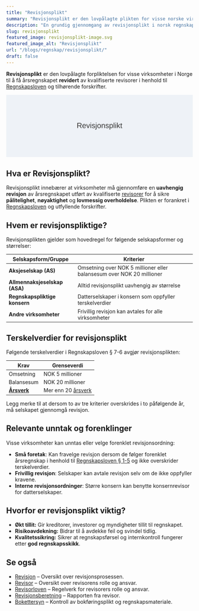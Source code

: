```yaml
---
title: "Revisjonsplikt"
summary: "Revisjonsplikt er den lovpålagte plikten for visse norske virksomheter til å få årsregnskapet revidert av kvalifiserte revisorer. Lær om kriterier, terskelverdier og unntak."
description: "En grundig gjennomgang av revisjonsplikt i norsk regnskap, inkludert hvem som er revisjonspliktige, terskelverdier og unntak."
slug: revisjonsplikt
featured_image: revisjonsplikt-image.svg
featured_image_alt: "Revisjonsplikt"
url: "/blogs/regnskap/revisjonsplikt/"
draft: false
---
```


**Revisjonsplikt** er den lovpålagte forpliktelsen for visse virksomheter i Norge til å få årsregnskapet **revidert** av kvalifiserte revisorer i henhold til [Regnskapsloven](/blogs/regnskap/hva-er-regnskapsloven "Hva er Regnskapsloven? En Komplett Guide til Norske Regnskapslover og Forskrifter") og tilhørende forskrifter.

![Illustrasjon som viser konseptet revisjonsplikt](revisjonsplikt-image.svg)

## Hva er Revisjonsplikt?

Revisjonsplikt innebærer at virksomheter må gjennomføre en **uavhengig revisjon** av årsregnskapet utført av kvalifiserte [revisorer](/blogs/regnskap/revisor "Revisor") for å sikre **pålitelighet**, **nøyaktighet** og **lovmessig overholdelse**. Plikten er forankret i [Regnskapsloven](/blogs/regnskap/hva-er-regnskapsloven "Hva er Regnskapsloven?") og utfyllende forskrifter.

## Hvem er revisjonspliktige?

Revisjonsplikten gjelder som hovedregel for følgende selskapsformer og størrelser:

| **Selskapsform/Gruppe**            | **Kriterier**                                                       |
|------------------------------------|----------------------------------------------------------------------|
| **Aksjeselskap (AS)**             | Omsetning over NOK 5 millioner eller balansesum over NOK 20 millioner |
| **Allmennaksjeselskap (ASA)**      | Alltid revisjonsplikt uavhengig av størrelse                         |
| **Regnskapspliktige konsern**      | Datterselskaper i konsern som oppfyller terskelverdier                |
| **Andre virksomheter**             | Frivillig revisjon kan avtales for alle virksomheter                  |

## Terskelverdier for revisjonsplikt

Følgende terskelverdier i Regnskapsloven § 7-6 avgjør revisjonsplikten:

| **Krav**                | **Grenseverdi**                           |
|-------------------------|--------------------------------------------|
| Omsetning               | NOK 5 millioner                            |
| Balansesum              | NOK 20 millioner                           |
| **[Årsverk](/blogs/regnskap/arsverk "Årsverk")** | Mer enn 20 [årsverk](/blogs/regnskap/arsverk "Årsverk") |

Legg merke til at dersom to av tre kriterier overskrides i to påfølgende år, må selskapet gjennomgå revisjon.

## Relevante unntak og forenklinger

Visse virksomheter kan unntas eller velge forenklet revisjonsordning:

* **Små foretak**: Kan fravelge revisjon dersom de følger forenklet årsregnskap i henhold til [Regnskapsloven § 1-5](/blogs/regnskap/hva-er-regnskapsloven "Hva er Regnskapsloven?") og ikke overskrider terskelverdier.
* **Frivillig revisjon**: Selskaper kan avtale revisjon selv om de ikke oppfyller kravene.
* **Interne revisjonsordninger**: Større konsern kan benytte konsernrevisor for datterselskaper.

## Hvorfor er revisjonsplikt viktig?

* **Økt tillit:** Gir kreditorer, investorer og myndigheter tillit til regnskapet.
* **Risikoavdekning:** Bidrar til å avdekke feil og svindel tidlig.
* **Kvalitetssikring:** Sikrer at regnskapsførsel og internkontroll fungerer etter **god regnskapsskikk**.

## Se også

* [Revisjon](/blogs/regnskap/revisjon "Revisjon") – Oversikt over revisjonsprosessen.
* [Revisor](/blogs/regnskap/revisor "Revisor") – Oversikt over revisorens rolle og ansvar.
* [Revisorloven](/blogs/regnskap/hva-er-revisorloven "Hva er Revisorloven?") – Regelverk for revisorers rolle og ansvar.
* [Revisjonsberetning](/blogs/regnskap/hva-er-revisjonsberetning "Hva er Revisjonsberetning?") – Rapporten fra revisor.
* [Bokettersyn](/blogs/regnskap/bokettersyn "Hva er Bokettersyn?") – Kontroll av bokføringsplikt og regnskapsmateriale.
